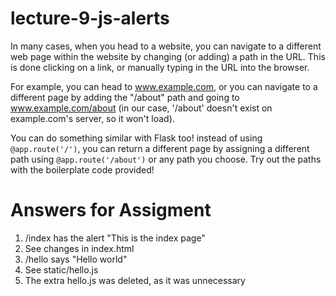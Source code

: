 # lecture-9-js-alerts 

In many cases, when you head to a website, you can navigate to a different web page within the website by changing (or adding) a path in the URL. This is done clicking on a link, or manually typing in the URL into the browser.

For example, you can head to www.example.com, or you can navigate to a different page by adding the "/about" path and going to www.example.com/about (in our case, '/about' doesn't exist on example.com's server, so it won't load).

You can do something similar with Flask too! instead of using `@app.route('/')`, you can return a different page by assigning a different path using `@app.route('/about')` or any path you choose. Try out the paths with the boilerplate code provided!


# Answers for Assigment
1. /index has the alert "This is the index page"
2. See changes in index.html
3. /hello says "Hello world"
4. See static/hello.js
5. The extra hello.js was deleted, as it was unnecessary